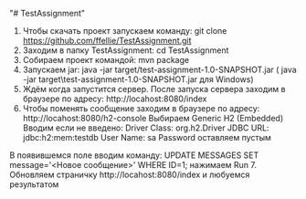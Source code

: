 "# TestAssignment" 
1. Чтобы скачать проект запускаем команду:
    git clone https://github.com/ffellie/TestAssignment.git
2. Заходим в папку TestAssignment:
    cd TestAssignment
3. Собираем проект командой:
    mvn package
4. Запускаем jar:
    java -jar target/test-assignment-1.0-SNAPSHOT.jar
    ( java -jar target\test-assignment-1.0-SNAPSHOT.jar для Windows)
5. Ждём когда запустится сервер. После запуска сервера заходим в браузере по адресу:
    http://locahost:8080/index
6. Чтобы поменять сообщение заходим в браузере по адресу:
    http://locahost:8080/h2-console
Выбираем Generic H2 (Embedded)
Вводим если не введено:
    Driver Class:	org.h2.Driver
    JDBC URL:	jdbc:h2:mem:testdb
    User Name:	sa
Password оставляем пустым

В появившемся поле вводим команду:
    UPDATE MESSAGES SET message='<Новое сообщение>' WHERE ID=1;
 нажимаем Run
7. Обновляем страничку http://locahost:8080/index и любуемся результатом
